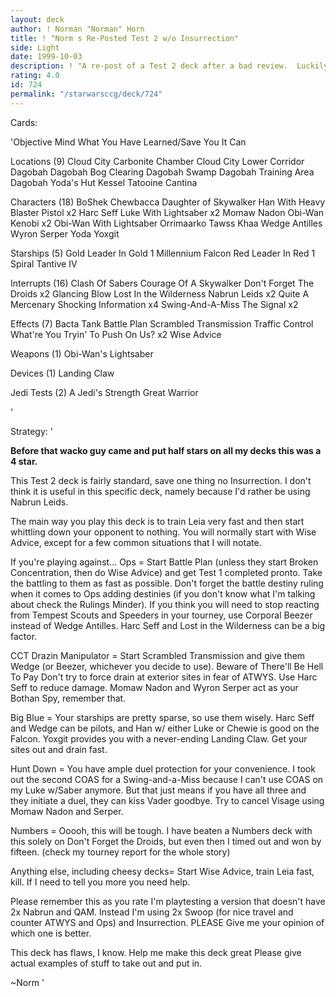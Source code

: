```yaml
---
layout: deck
author: ! Norman "Norman" Horn
title: ! "Norm s Re-Posted Test 2 w/o Insurrection"
side: Light
date: 1999-10-03
description: ! "A re-post of a Test 2 deck after a bad review.  Luckily the guy understood the problems with his review.  It does have a few modifications though."
rating: 4.0
id: 724
permalink: "/starwarsccg/deck/724"
---
```

Cards: 

'Objective
Mind What You Have Learned/Save You It Can

Locations (9)
Cloud City Carbonite Chamber
Cloud City Lower Corridor
Dagobah
Dagobah Bog Clearing
Dagobah Swamp
Dagobah Training Area
Dagobah Yoda's Hut
Kessel
Tatooine Cantina

Characters (18)
BoShek
Chewbacca
Daughter of Skywalker
Han With Heavy Blaster Pistol x2
Harc Seff
Luke With Lightsaber x2
Momaw Nadon
Obi-Wan Kenobi x2
Obi-Wan With Lightsaber
Orrimaarko
Tawss Khaa
Wedge Antilles
Wyron Serper
Yoda
Yoxgit

Starships (5)
Gold Leader In Gold 1
Millennium Falcon
Red Leader In Red 1
Spiral
Tantive IV

Interrupts (16)
Clash Of Sabers
Courage Of A Skywalker
Don't Forget The Droids x2
Glancing Blow
Lost In the Wilderness
Nabrun Leids x2
Quite A Mercenary
Shocking Information x4
Swing-And-A-Miss
The Signal x2

Effects (7)
Bacta Tank
Battle Plan
Scrambled Transmission
Traffic Control
What're You Tryin' To Push On Us? x2
Wise Advice

Weapons (1)
Obi-Wan's Lightsaber

Devices (1)
Landing Claw

Jedi Tests (2)
A Jedi's Strength
Great Warrior

'

Strategy: '

**Before that wacko guy came and put half stars on all my decks this was a 4 star.**


This Test 2 deck is fairly standard, save one thing no Insurrection. I don't think it is useful in this specific deck, namely because I'd rather be using Nabrun Leids.

The main way you play this deck is to train Leia very fast and then start whittling down your opponent to nothing. You will normally start with Wise Advice, except for a few common situations that I will notate.

If you're playing against...
Ops = Start Battle Plan (unless they start Broken Concentration, then do Wise Advice) and get Test 1 completed pronto. Take the battling to them as fast as possible. Don't forget the battle destiny ruling when it comes to Ops adding destinies (if you don't know what I'm talking about check the Rulings Minder). If you think you will need to stop reacting from Tempest Scouts and Speeders in your tourney, use Corporal Beezer instead of Wedge Antilles. Harc Seff and Lost in the Wilderness can be a big factor.

CCT Drazin Manipulator = Start Scrambled Transmission and give them Wedge (or Beezer, whichever you decide to use). Beware of There'll Be Hell To Pay Don't try to force drain at exterior sites in fear of ATWYS. Use Harc Seff to reduce damage. Momaw Nadon and Wyron Serper act as your Bothan Spy, remember that.

Big Blue = Your starships are pretty sparse, so use them wisely. Harc Seff and Wedge can be pilots, and Han w/ either Luke or Chewie is good on the Falcon. Yoxgit provides you with a never-ending Landing Claw. Get your sites out and drain fast.

Hunt Down = You have ample duel protection for your convenience. I took out the second COAS for a Swing-and-a-Miss because I can't use COAS on my Luke w/Saber anymore. But that just means if you have all three and they initiate a duel, they can kiss Vader goodbye. Try to cancel Visage using Momaw Nadon and Serper.

Numbers = Ooooh, this will be tough. I have beaten a Numbers deck with this solely on Don't Forget the Droids, but even then I timed out and won by fifteen. (check my tourney report for the whole story)

Anything else, including cheesy decks= Start Wise Advice, train Leia fast, kill. If I need to tell you more you need help.

Please remember this as you rate  I'm playtesting a version that doesn't have 2x Nabrun and QAM.  Instead I'm using 2x Swoop (for nice travel and counter ATWYS and Ops) and Insurrection.	PLEASE Give me your opinion of which one is better.

This deck has flaws, I know. Help me make this deck great Please give actual examples of stuff to take out and put in.

~Norm '
